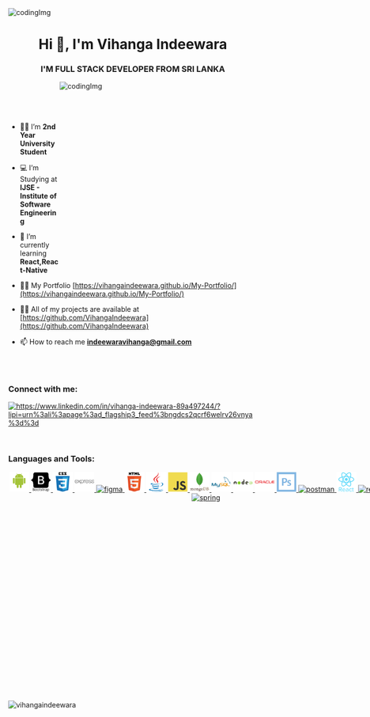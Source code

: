 <p><img align="center"  style="width:1000px;height: 200px;"src="https://thumbs.gfycat.com/IckyMiserableGar-max-1mb.gif" alt="codingImg" /></p>

<h1 align="center">Hi 👋, I'm Vihanga Indeewara</h1>

<h3 align="center">I'M FULL STACK DEVELOPER FROM SRI LANKA</h3>


<p><img align="right"  style="width: 400px;height: 400px;"src="https://camo.githubusercontent.com/683e2187241c641430216c864ce93fc5a0e0dfb232c5a01d1c54b54d63aa8cb2/68747470733a2f2f63646e2e6472696262626c652e636f6d2f75736572732f313136323037372f73637265656e73686f74732f333834383931342f70726f6772616d6d65722e676966" alt="codingImg" /></p>

<br>
<br>
<br>
<br>

- 👨‍🎓 I’m **2nd Year University Student**

- 💻 I’m Studying at **IJSE - Institute of Software Engineering**

- 🌱 I’m currently learning **React,React-Native**

- 👨‍💻 My Portfolio [https://vihangaindeewara.github.io/My-Portfolio/](https://vihangaindeewara.github.io/My-Portfolio/)

- 👨‍💻 All of my projects are available at [https://github.com/VihangaIndeewara](https://github.com/VihangaIndeewara)

- 📫 How to reach me **indeewaravihanga@gmail.com**

<br>
<br>


<h3 align="left">Connect with me:</h3>
<p align="left">
<a href="https://linkedin.com/in/https://www.linkedin.com/in/vihanga-indeewara-89a497244/?lipi=urn%3ali%3apage%3ad_flagship3_feed%3bngdcs2qcrf6welrv26vnya%3d%3d" target="blank"><img align="center" src="https://raw.githubusercontent.com/rahuldkjain/github-profile-readme-generator/master/src/images/icons/Social/linked-in-alt.svg" alt="https://www.linkedin.com/in/vihanga-indeewara-89a497244/?lipi=urn%3ali%3apage%3ad_flagship3_feed%3bngdcs2qcrf6welrv26vnya%3d%3d" height="30" width="40" /></a>
</p>

<br>

<h3 align="left">Languages and Tools:</h3>
<p align="center" style="width: 800px;height: 400px;"> <a href="https://developer.android.com" target="_blank" rel="noreferrer"> <img src="https://raw.githubusercontent.com/devicons/devicon/master/icons/android/android-original-wordmark.svg" alt="android" width="40" height="40"/> </a> <a href="https://getbootstrap.com" target="_blank" rel="noreferrer"> <img src="https://raw.githubusercontent.com/devicons/devicon/master/icons/bootstrap/bootstrap-plain-wordmark.svg" alt="bootstrap" width="40" height="40"/> </a> <a href="https://www.w3schools.com/css/" target="_blank" rel="noreferrer"> <img src="https://raw.githubusercontent.com/devicons/devicon/master/icons/css3/css3-original-wordmark.svg" alt="css3" width="40" height="40"/> </a> <a href="https://expressjs.com" target="_blank" rel="noreferrer"> <img src="https://raw.githubusercontent.com/devicons/devicon/master/icons/express/express-original-wordmark.svg" alt="express" width="40" height="40"/> </a> <a href="https://www.figma.com/" target="_blank" rel="noreferrer"> <img src="https://www.vectorlogo.zone/logos/figma/figma-icon.svg" alt="figma" width="40" height="40"/> </a> <a href="https://www.w3.org/html/" target="_blank" rel="noreferrer"> <img src="https://raw.githubusercontent.com/devicons/devicon/master/icons/html5/html5-original-wordmark.svg" alt="html5" width="40" height="40"/> </a> <a href="https://www.java.com" target="_blank" rel="noreferrer"> <img src="https://raw.githubusercontent.com/devicons/devicon/master/icons/java/java-original.svg" alt="java" width="40" height="40"/> </a> <a href="https://developer.mozilla.org/en-US/docs/Web/JavaScript" target="_blank" rel="noreferrer"> <img src="https://raw.githubusercontent.com/devicons/devicon/master/icons/javascript/javascript-original.svg" alt="javascript" width="40" height="40"/> </a> <a href="https://www.mongodb.com/" target="_blank" rel="noreferrer"> <img src="https://raw.githubusercontent.com/devicons/devicon/master/icons/mongodb/mongodb-original-wordmark.svg" alt="mongodb" width="40" height="40"/> </a> <a href="https://www.mysql.com/" target="_blank" rel="noreferrer"> <img src="https://raw.githubusercontent.com/devicons/devicon/master/icons/mysql/mysql-original-wordmark.svg" alt="mysql" width="40" height="40"/> </a> <a href="https://nodejs.org" target="_blank" rel="noreferrer"> <img src="https://raw.githubusercontent.com/devicons/devicon/master/icons/nodejs/nodejs-original-wordmark.svg" alt="nodejs" width="40" height="40"/> </a> <a href="https://www.oracle.com/" target="_blank" rel="noreferrer"> <img src="https://raw.githubusercontent.com/devicons/devicon/master/icons/oracle/oracle-original.svg" alt="oracle" width="40" height="40"/> </a> <a href="https://www.photoshop.com/en" target="_blank" rel="noreferrer"> <img src="https://raw.githubusercontent.com/devicons/devicon/master/icons/photoshop/photoshop-line.svg" alt="photoshop" width="40" height="40"/> </a> <a href="https://postman.com" target="_blank" rel="noreferrer"> <img src="https://www.vectorlogo.zone/logos/getpostman/getpostman-icon.svg" alt="postman" width="40" height="40"/> </a> <a href="https://reactjs.org/" target="_blank" rel="noreferrer"> <img src="https://raw.githubusercontent.com/devicons/devicon/master/icons/react/react-original-wordmark.svg" alt="react" width="40" height="40"/> </a> <a href="https://reactnative.dev/" target="_blank" rel="noreferrer"> <img src="https://reactnative.dev/img/header_logo.svg" alt="reactnative" width="40" height="40"/> </a> <a href="https://spring.io/" target="_blank" rel="noreferrer"> <img src="https://www.vectorlogo.zone/logos/springio/springio-icon.svg" alt="spring" width="40" height="40"/> </a> </p>

<br>
<br>


<p><img align="left" src="https://github-readme-stats.vercel.app/api/top-langs?username=vihangaindeewara&show_icons=true&locale=en&layout=compact" alt="vihangaindeewara" /></p>
